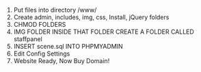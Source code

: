1. Put files into directory /www/
2. Create admin, includes, img, css, Install, jQuery folders
3. CHMOD FOLDERS
4. IMG FOLDER INSIDE THAT FOLDER CREATE A FOLDER CALLED staffpanel
5. INSERT scene.sql INTO PHPMYADMIN
6. Edit Config Settings
7. Website Ready, Now Buy Domain!
